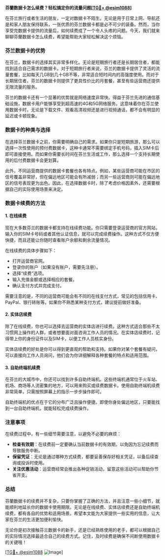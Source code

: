 **芬蘭数据卡怎么续费？轻松搞定你的流量问题[[TG💪+ @esim1088](https://t.me/s/esim1088)]**

在芬兰旅行或者生活的朋友，一定对数据卡不陌生。无论是用于日常上网、导航还是和家人朋友保持联系，一张优质的芬兰数据卡都是必不可少的装备。然而，当你享受完数据卡提供的流量后，如何续费成了一个令人头疼的问题。今天，我们就来聊聊芬蘭数据卡怎么续费，希望能帮助大家轻松解决这个烦恼。

### 芬兰数据卡的优势

在芬兰，数据卡的选择其实非常多样化。无论是短期旅行者还是长期居住者，都能找到适合自己需求的数据卡。对于短期旅行者来说，芬兰的数据卡提供了灵活的流量套餐，比如每天几GB到几十GB不等，非常适合短时间内的高强度使用。而对于长期居住者，芬兰的数据卡则提供了更具性价比的月套餐，甚至有些运营商还提供无限流量的服务。

芬兰的数据卡还有一个显著的优势就是网络速度非常快。得益于芬兰先进的通信基础设施，数据卡用户能够享受到超高速的4G和5G网络服务。这意味着你在芬兰使用数据卡时，无论是下载文件、观看高清视频还是进行视频通话，都不会有明显的延迟或卡顿现象。

### 数据卡的种类与选择

在选择芬兰数据卡之前，你需要明确自己的需求。如果你只是短期旅游，那么可以选择一次性使用的预付费数据卡，这种卡通常不需要绑定手机号码，插入SIM卡后即可直接使用。而如果你需要长时间在芬兰生活或工作，那么选择一个支持长期使用的后付费数据卡会更划算。

此外，不同运营商提供的数据卡套餐也各有特点。例如，某些运营商可能在市区的信号覆盖非常好，但在偏远地区可能会有所减弱；而另一些运营商则可能在偏远地区的信号表现更为出色。因此，在选择数据卡时，除了考虑价格因素外，还需要根据自己的实际使用场景来决定。

### 数据卡续费的方法

#### 1. 在线续费

现在大多数芬兰的数据卡都支持在线续费功能。你只需要登录运营商的官方网站，输入你的SIM卡号码或者其他认证信息，就可以完成续费操作。这种方式不仅方便快捷，而且还能让你随时查看账户余额和剩余流量情况。

在线续费的具体步骤如下：
- 打开运营商官网。
- 登录你的账户（如果没有账户，需要先注册）。
- 选择“续费”选项。
- 输入充值金额或选择相应的套餐。
- 确认支付方式并完成支付。

需要注意的是，不同的运营商可能会有不同的在线支付方式，常见的包括信用卡、PayPal、银行转账等。如果你不熟悉某种支付方式，建议提前做好准备。

#### 2. 实体店续费

除了在线续费，你也可以选择去运营商的实体店进行续费。这种方式适合那些不太习惯网上操作的人群，或者想要面对面咨询工作人员的情况。在实体店续费时，记得带上你的身份证件以及SIM卡，以便工作人员核实身份。

实体店续费的好处是你可以得到更直观的帮助和支持。如果你对某个套餐有疑问，可以直接向工作人员询问，他们会为你详细解释各种套餐的特点和适用范围。

#### 3. 自助终端机续费

在芬兰的大城市中，你还可以找到许多自助终端机。这些终端机通常位于火车站、机场、商场等人流密集的地方，可以用来购买或续费数据卡。使用自助终端机续费非常简单，只需按照屏幕上的指示一步步操作即可。

自助终端机的优点在于它的分布广泛且操作便捷。即使你身处偏远地区，只要能找到一台自助终端机，就能轻松完成续费操作。

### 注意事项

在续费过程中，有一些细节需要注意，以避免不必要的麻烦：

- **检查有效期**：在续费前一定要确认当前数据卡的有效期，以免因为忘记续费而导致服务中断。
- **保留凭证**：无论是通过哪种方式续费，都要妥善保存好相关凭证，以备后续查询或投诉时使用。
- **关注优惠活动**：运营商经常会推出各种促销活动，留意这些活动可以帮助你节省开支。

### 总结

芬蘭数据卡的续费并不复杂，只要你掌握了正确的方法，并且注意一些小细节，就能顺利地延长你的数据卡使用期限。无论是在线续费、实体店续费还是自助终端机续费，都有各自的优势和适用场景。希望本文能为大家提供一些实用的信息，让大家在芬兰的生活更加便利愉快。

无论你是初次接触芬兰数据卡的新手，还是已经熟练使用的老手，都可以根据自己的实际情况选择最适合自己的续费方式。记住，及时续费是确保不间断使用数据卡的关键哦！

[[TG💪+ @esim1088](https://t.me/s/esim1088) ![Image](https://i.postimg.cc/4NQfJmqS/Snipaste-2025-05-13-00-14-12.png)]